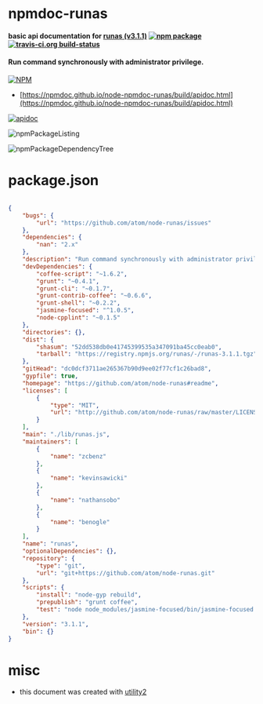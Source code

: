 # npmdoc-runas

#### basic api documentation for  [runas (v3.1.1)](https://github.com/atom/node-runas#readme)  [![npm package](https://img.shields.io/npm/v/npmdoc-runas.svg?style=flat-square)](https://www.npmjs.org/package/npmdoc-runas) [![travis-ci.org build-status](https://api.travis-ci.org/npmdoc/node-npmdoc-runas.svg)](https://travis-ci.org/npmdoc/node-npmdoc-runas)

#### Run command synchronously with administrator privilege.

[![NPM](https://nodei.co/npm/runas.png?downloads=true&downloadRank=true&stars=true)](https://www.npmjs.com/package/runas)

- [https://npmdoc.github.io/node-npmdoc-runas/build/apidoc.html](https://npmdoc.github.io/node-npmdoc-runas/build/apidoc.html)

[![apidoc](https://npmdoc.github.io/node-npmdoc-runas/build/screenCapture.buildCi.browser.%252Ftmp%252Fbuild%252Fapidoc.html.png)](https://npmdoc.github.io/node-npmdoc-runas/build/apidoc.html)

![npmPackageListing](https://npmdoc.github.io/node-npmdoc-runas/build/screenCapture.npmPackageListing.svg)

![npmPackageDependencyTree](https://npmdoc.github.io/node-npmdoc-runas/build/screenCapture.npmPackageDependencyTree.svg)



# package.json

```json

{
    "bugs": {
        "url": "https://github.com/atom/node-runas/issues"
    },
    "dependencies": {
        "nan": "2.x"
    },
    "description": "Run command synchronously with administrator privilege.",
    "devDependencies": {
        "coffee-script": "~1.6.2",
        "grunt": "~0.4.1",
        "grunt-cli": "~0.1.7",
        "grunt-contrib-coffee": "~0.6.6",
        "grunt-shell": "~0.2.2",
        "jasmine-focused": "^1.0.5",
        "node-cpplint": "~0.1.5"
    },
    "directories": {},
    "dist": {
        "shasum": "52dd538db0e41745399535a347091ba45cc0eab0",
        "tarball": "https://registry.npmjs.org/runas/-/runas-3.1.1.tgz"
    },
    "gitHead": "dc0dcf3711ae265367b90d9ee02f77cf1c26bad8",
    "gypfile": true,
    "homepage": "https://github.com/atom/node-runas#readme",
    "licenses": [
        {
            "type": "MIT",
            "url": "http://github.com/atom/node-runas/raw/master/LICENSE.md"
        }
    ],
    "main": "./lib/runas.js",
    "maintainers": [
        {
            "name": "zcbenz"
        },
        {
            "name": "kevinsawicki"
        },
        {
            "name": "nathansobo"
        },
        {
            "name": "benogle"
        }
    ],
    "name": "runas",
    "optionalDependencies": {},
    "repository": {
        "type": "git",
        "url": "git+https://github.com/atom/node-runas.git"
    },
    "scripts": {
        "install": "node-gyp rebuild",
        "prepublish": "grunt coffee",
        "test": "node node_modules/jasmine-focused/bin/jasmine-focused --captureExceptions --coffee spec"
    },
    "version": "3.1.1",
    "bin": {}
}
```



# misc
- this document was created with [utility2](https://github.com/kaizhu256/node-utility2)
